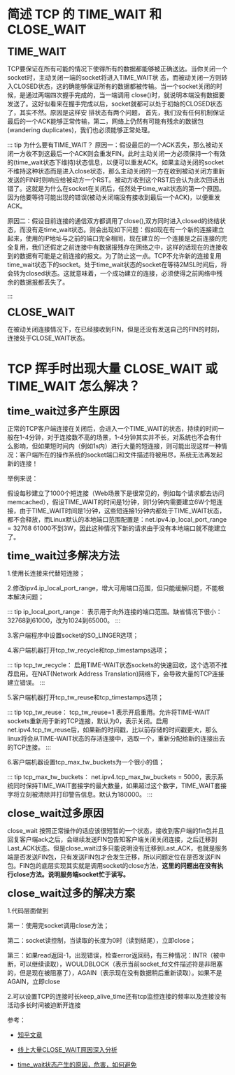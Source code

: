 # 简述 TCP 的 TIME_WAIT 和 CLOSE_WAIT

<font size=5>**TIME_WAIT**</font>


TCP要保证在所有可能的情况下使得所有的数据都能够被正确送达。当你关闭一个socket时，主动关闭一端的socket将进入TIME_WAIT状 态，而被动关闭一方则转入CLOSED状态，这的确能够保证所有的数据都被传输。当一个socket关闭的时候，是通过两端四次握手完成的，当一端调用 close()时，就说明本端没有数据要发送了。这好似看来在握手完成以后，socket就都可以处于初始的CLOSED状态了，其实不然。原因是这样安 排状态有两个问题， 首先，我们没有任何机制保证最后的一个ACK能够正常传输，第二，网络上仍然有可能有残余的数据包(wandering duplicates)，我们也必须能够正常处理。

::: tip 为什么要有TIME_WAIT？
原因一：假设最后的一个ACK丢失，那么被动关闭一方收不到这最后一个ACK则会重发FIN。此时主动关闭一方必须保持一个有效的(time_wait状态下维持)状态信息，以便可以重发ACK。如果主动关闭的socket不维持这种状态而是进入close状态，那么主动关闭的一方在收到被动关闭方重新发送的FIN时则响应给被动方一个RST。被动方收到这个RST后会认为此次回话出错了。这就是为什么在socket在关闭后，任然处于time_wait状态的第一个原因。因为他要等待可能出现的错误(被动关闭端没有接收到最后一个ACK)，以便重发ACK。

原因二：假设目前连接的通信双方都调用了close(),双方同时进入closed的终结状态，而没有走time_wait状态。则会出现如下问题：假如现在有一个新的连接建立起来，使用的IP地址与之前的端口完全相同，现在建立的一个连接是之前连接的完全复用，我们还假定之前连接中有数据报残存在网络之中，这样的话现在的连接收到的数据有可能是之前连接的报文。为了防止这一点。TCP不允许新的连接复用time_wait状态下的socket。处于time_wait状态的socket在等待2MSL时间后，将会转为closed状态。这就意味着，一个成功建立的连接，必须使得之前网络中残余的数据报都丢失了。

:::

<font size=5>**CLOSE_WAIT**</font>

在被动关闭连接情况下，在已经接收到FIN，但是还没有发送自己的FIN的时刻，连接处于CLOSE_WAIT状态。


# TCP 挥手时出现大量 CLOSE_WAIT 或 TIME_WAIT 怎么解决？

<font size=5>**time_wait过多产生原因**</font>

正常的TCP客户端连接在关闭后，会进入一个TIME_WAIT的状态，持续的时间一般在1-4分钟，对于连接数不高的场景，1-4分钟其实并不长，对系统也不会有什么影响，但如果短时间内（例如1s内）进行大量的短连接，则可能出现这样一种情况：客户端所在的操作系统的socket端口和文件描述符被用尽，系统无法再发起新的连接！

举例来说：

假设每秒建立了1000个短连接（Web场景下是很常见的，例如每个请求都去访问memcached），假设TIME_WAIT的时间是1分钟，则1分钟内需要建立6W个短连接，由于TIME_WAIT时间是1分钟，这些短连接1分钟内都处于TIME_WAIT状态，都不会释放，而Linux默认的本地端口范围配置是：net.ipv4.ip_local_port_range = 32768 61000不到3W，因此这种情况下新的请求由于没有本地端口就不能建立了。

<font size=5>**time_wait过多解决方法**</font>

1.使用长连接来代替短连接；

2.修改ipv4.ip_local_port_range，增大可用端口范围，但只能缓解问题，不能根本解决问题；

::: tip ip_local_port_range：
表示用于向外连接的端口范围。缺省情况下很小：32768到61000，改为1024到65000。
:::

3.客户端程序中设置socket的SO_LINGER选项；

4.客户端机器打开tcp_tw_recycle和tcp_timestamps选项；

::: tip tcp_tw_recycle：
启用TIME-WAIT状态sockets的快速回收，这个选项不推荐启用。在NAT(Network Address Translation)网络下，会导致大量的TCP连接建立错误。
:::

5.客户端机器打开tcp_tw_reuse和tcp_timestamps选项；

::: tip tcp_tw_reuse：
tcp_tw_reuse=1 表示开启重用。允许将TIME-WAIT sockets重新用于新的TCP连接，默认为0，表示关闭。启用net.ipv4.tcp_tw_reuse后，如果新的时间戳，比以前存储的时间戳更大，那么linux将会从TIME-WAIT状态的存活连接中，选取一个，重新分配给新的连接出去的TCP连接。
:::

6.客户端机器设置tcp_max_tw_buckets为一个很小的值；

::: tip tcp_max_tw_buckets：
net.ipv4.tcp_max_tw_buckets = 5000，表示系统同时保持TIME_WAIT套接字的最大数量，如果超过这个数字，TIME_WAIT套接字将立刻被清除并打印警告信息。默认为180000。
:::


<font size=5>**close_wait过多原因**</font>

close_wait 按照正常操作的话应该很短暂的一个状态，接收到客户端的fin包并且回复客户端ack之后，会继续发送FIN包告知客户端关闭关闭连接，之后迁移到Last_ACK状态。但是close_wait过多只能说明没有迁移到Last_ACK，也就是服务端是否发送FIN包，只有发送FIN包才会发生迁移，所以问题定位在是否发送FIN包。FIN包的底层实现其实就是调用socket的close方法，**这里的问题出在没有执行close方法。说明服务端socket忙于读写。**

<font size=5>**close_wait过多的解决方案**</font>

1.代码层面做到

第一：使用完socket调用close方法；

第二：socket读控制，当读取的长度为0时（读到结尾），立即close；

第三：如果read返回-1，出现错误，检查error返回码，有三种情况：INTR（被中断，可以继续读取），WOULDBLOCK（表示当前socket_fd文件描述符是非阻塞的，但是现在被阻塞了），AGAIN（表示现在没有数据稍后重新读取）。如果不是AGAIN，立即close

2.可以设置TCP的连接时长keep_alive_time还有tcp监控连接的频率以及连接没有活动多长时间被迫断开连接


参考：

- [知乎文章](https://zhuanlan.zhihu.com/p/60382685)

- [线上大量CLOSE_WAIT原因深入分析](https://segmentfault.com/a/1190000017313251)

- [time_wait状态产生的原因，危害，如何避免](https://www.cnblogs.com/weiduoduo/p/11011891.html)

